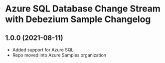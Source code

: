 # Azure SQL Database Change Stream with Debezium Sample Changelog

<a name="1.0.0"></a>
## 1.0.0 (2021-08-11)

- Added support for Azure SQL
- Repo moved into Azure Samples organization